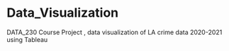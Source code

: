 # Data_Visualization
DATA_230 Course Project , data visualization of LA crime data 2020-2021 using Tableau
